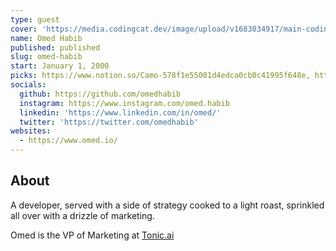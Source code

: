 ```yaml
---
type: guest
cover: 'https://media.codingcat.dev/image/upload/v1683034917/main-codingcatdev-photo/podcast-guest/omedhabib'
name: Omed Habib
published: published
slug: omed-habib
start: January 1, 2000
picks: https://www.notion.so/Camo-578f1e55001d4edca0cb0c41995f648e, https://www.notion.so/Ospera-12022efbc50045ce87cb8e9255b6b2e9
socials:
  github: https://github.com/omedhabib
  instagram: https://www.instagram.com/omed.habib
  linkedin: 'https://www.linkedin.com/in/omed/'
  twitter: 'https://twitter.com/omedhabib'
websites:
  - https://www.omed.io/
---
```


## About

A developer, served with a side of strategy cooked to a light roast, sprinkled all over with a drizzle of marketing.

Omed is the VP of Marketing at [Tonic.ai](https://tonic.ai)
